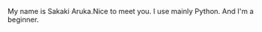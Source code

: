 My name is Sakaki Aruka.Nice to meet you.
I use mainly Python.
And I'm a beginner.
<!---
Sakaki-Aruka/Sakaki-Aruka is a ✨ special ✨ repository because its `README.md` (this file) appears on your GitHub profile.
You can click the Preview link to take a look at your changes.
--->
